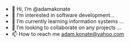 - 👋 Hi, I’m @adamakonate
- 👀 I’m interested in software development...
- 🌱 I’m currently learning information systems ...
- 💞️ I’m looking to collaborate on any projects ...
- 📫 How to reach me adam.konate@yahoo.com

<!--->
